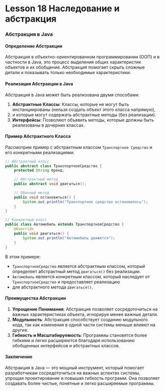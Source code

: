 # Lesson 18 Наследование и абстракция


### Абстракция в Java

#### Определение Абстракции
Абстракция в объектно-ориентированном программировании (ООП) и в частности в Java, 
это процесс выделения общих характеристик объектов и их обобщение. 
Абстракция помогает скрыть сложные детали и показывать только необходимые характеристики.

#### Реализация Абстракции в Java
Абстракция в Java может быть реализована двумя способами:
1. **Абстрактные Классы**: Классы, которые не могут быть инстанциированы (нельзя создать объект этого класса напрямую), 
2. и которые могут содержать абстрактные методы (без реализации).
2. **Интерфейсы**: Позволяют объявить методы, которые должны быть реализованы в дочерних классах.

#### Пример Абстрактного Класса
Рассмотрим пример с абстрактным классом `Транспортное Средство` и его конкретными реализациями.

```java
// Абстрактный класс
public abstract class ТранспортноеСредство {
    protected String бренд;

    // Абстрактный метод
    public abstract void двигаться();

    // Обычный метод
    public void остановиться() {
        System.out.println("Транспортное средство остановилось");
    }
}

// Конкретный класс
public class Автомобиль extends ТранспортноеСредство {
    @Override
    public void двигаться() {
        System.out.println("Автомобиль движется");
    }
}
```

В этом примере:
- `ТранспортноеСредство` является абстрактным классом, который определяет абстрактный метод `двигаться()` без реализации.
- `Автомобиль` является конкретным классом, который наследует от `ТранспортноеСредство` и предоставляет реализацию 
- для абстрактного метода `двигаться()`.

#### Преимущества Абстракции
1. **Упрощение Понимания**: Абстракция позволяет сосредоточиться на важных характеристиках объекта, игнорируя менее важные детали.
2. **Модульность**: Абстракция способствует созданию модульного кода, так как изменения в одной части системы меньше влияют на другие.
3. **Гибкость и Масштабируемость**: Программы становятся более гибкими и легко расширяются благодаря использованию обобщенных интерфейсов и абстрактных классов.

#### Заключение
Абстракция в Java — это мощный инструмент, который помогает разработчикам сосредоточиться на важных аспектах системы, 
упрощая проектирование и повышая гибкость программ. Она позволяет создавать более чистые, понятные и легко расширяемые программы.

